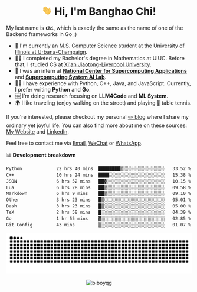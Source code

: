 <h1 align="center"><img src="assets/hi.gif" height="26" alt="wave"/> Hi, I'm Banghao Chi!</h1>

My last name is **`Chi`**, which is exactly the same as the name of one of the Backend frameworks in Go ;)

- 🏫 I'm currently an M.S. Computer Science student at the [University of Illinois at Urbana-Champaign](https://illinois.edu/).
- 👨‍🎓 I completed my Bachelor's degree in Mathematics at UIUC. Before that, I studied CS at [Xi'an Jiaotong-Liverpool University](https://www.xjtlu.edu.cn/en).
- 💼 I was an intern at **[National Center for Supercomputing Applications](https://www.ncsa.illinois.edu/)** and **[Supercomputing System AI Lab](https://supercomputing-system-ai-lab.github.io/)**.
- 👨‍💻 I have experience with Python, C++, Java, and JavaScript. Currently, I prefer writing **Python** and **Go**.
- 🆕 I'm doing research focusing on **LLM4Code** and **ML System**.
- 🌍 I like traveling (enjoy walking on the street) and playing 🏓 table tennis.

If you're interested, please checkout my personal [✏️ blog](https://banghao.live) where I share my ordinary yet joyful life. You can also find more about me on these sources: [My Website](https://biboyqg.github.io/) and [LinkedIn](https://www.linkedin.com/in/banghao-chi-550737276/).

Feel free to contact me via <a href="mailto:banghao2@illinois.edu">Email</a>, [WeChat](id:banghao1023) or [WhatsApp](+12173286124).

📊 **Development breakdown**

<!--START_SECTION:waka-->

```txt
Python             22 hrs 40 mins  ████████▒░░░░░░░░░░░░░░░░   33.52 %
C++                10 hrs 24 mins  ████░░░░░░░░░░░░░░░░░░░░░   15.38 %
JSON               6 hrs 52 mins   ██▓░░░░░░░░░░░░░░░░░░░░░░   10.15 %
Lua                6 hrs 28 mins   ██▒░░░░░░░░░░░░░░░░░░░░░░   09.58 %
Markdown           6 hrs 9 mins    ██▒░░░░░░░░░░░░░░░░░░░░░░   09.10 %
Other              3 hrs 23 mins   █▒░░░░░░░░░░░░░░░░░░░░░░░   05.01 %
Bash               3 hrs 23 mins   █▒░░░░░░░░░░░░░░░░░░░░░░░   05.00 %
TeX                2 hrs 58 mins   █░░░░░░░░░░░░░░░░░░░░░░░░   04.39 %
Go                 1 hr 55 mins    ▓░░░░░░░░░░░░░░░░░░░░░░░░   02.85 %
Git Config         43 mins         ▒░░░░░░░░░░░░░░░░░░░░░░░░   01.07 %
```

<!--END_SECTION:waka-->

<picture>
  <source media="(prefers-color-scheme: dark)" srcset="https://raw.githubusercontent.com/BiboyQG/BiboyQG/output/github-contribution-grid-snake-dark.svg">
  <source media="(prefers-color-scheme: light)" srcset="https://raw.githubusercontent.com/BiboyQG/BiboyQG/output/github-contribution-grid-snake.svg">
  <img alt="github contribution grid snake animation" src="https://raw.githubusercontent.com/BiboyQG/BiboyQG/output/github-contribution-grid-snake.svg">
</picture>

<br>

<p align="center"><img src="https://komarev.com/ghpvc/?username=biboyqg&label=Profile%20views&color=0e75b6&style=flat" alt="biboyqg" /> </p>

</div>
